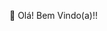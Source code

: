 👋 Olá! Bem Vindo(a)!!

<!---
ViniStef/ViniStef is a ✨ special ✨ repository because its `README.md` (this file) appears on your GitHub profile.
You can click the Preview link to take a look at your changes.
--->
